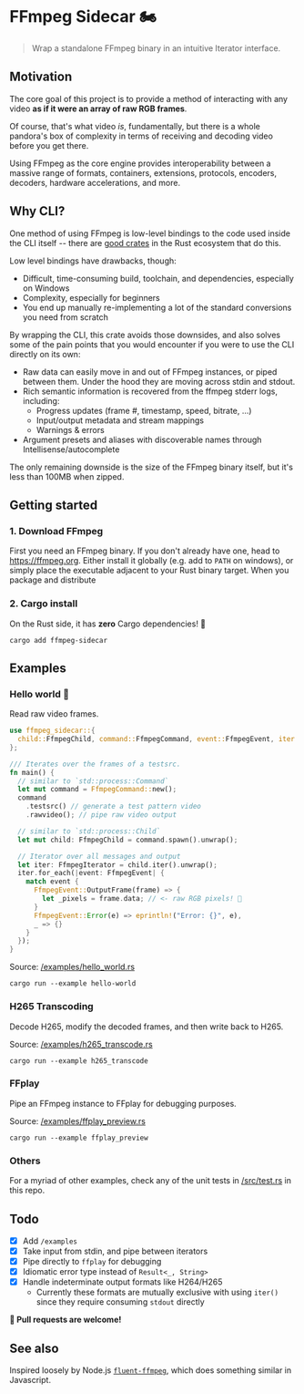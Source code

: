 # FFmpeg Sidecar 🏍

> Wrap a standalone FFmpeg binary in an intuitive Iterator interface.

## Motivation

The core goal of this project is to provide a method of interacting with any video **as if it were an
array of raw RGB frames**.

Of course, that's what video _is_, fundamentally, but there is a whole pandora's
box of complexity in terms of receiving and decoding video before you get there.

Using FFmpeg as the core engine provides interoperability between a massive
range of formats, containers, extensions, protocols, encoders, decoders, hardware accelerations, and
more.

## Why CLI?

One method of using FFmpeg is low-level bindings to the code used inside the CLI
itself -- there are [good crates](https://crates.io/crates/ffmpeg-sys-next) in
the Rust ecosystem that do this.

Low level bindings have drawbacks, though:

- Difficult, time-consuming build, toolchain, and dependencies, especially on Windows
- Complexity, especially for beginners
- You end up manually re-implementing a lot of the standard conversions you need
  from scratch

By wrapping the CLI, this crate avoids those downsides, and also solves some of
the pain points that you would encounter if you were to use the CLI directly on
its own:

- Raw data can easily move in and out of FFmpeg instances, or piped between them. Under the hood they
  are moving across stdin and stdout.
- Rich semantic information is recovered from the ffmpeg stderr logs, including:
  - Progress updates (frame #, timestamp, speed, bitrate, ...)
  - Input/output metadata and stream mappings
  - Warnings & errors
- Argument presets and aliases with discoverable names through Intellisense/autocomplete

The only remaining downside is the size of the FFmpeg binary itself, but it's
less than 100MB when zipped.

## Getting started

### 1. Download FFmpeg

First you need an FFmpeg binary. If you don't already have one, head to
<https://ffmpeg.org>. Either install it globally (e.g. add to `PATH` on windows),
or simply place the executable adjacent to your Rust binary target. When you
package and distribute

### 2. Cargo install

On the Rust side, it has **zero** Cargo dependencies! 🎉

```console
cargo add ffmpeg-sidecar
```

## Examples

### Hello world 👋

Read raw video frames.

```rust
use ffmpeg_sidecar::{
  child::FfmpegChild, command::FfmpegCommand, event::FfmpegEvent, iter::FfmpegIterator,
};

/// Iterates over the frames of a testsrc.
fn main() {
  // similar to `std::process::Command`
  let mut command = FfmpegCommand::new();
  command
    .testsrc() // generate a test pattern video
    .rawvideo(); // pipe raw video output

  // similar to `std::process::Child`
  let mut child: FfmpegChild = command.spawn().unwrap();

  // Iterator over all messages and output
  let iter: FfmpegIterator = child.iter().unwrap();
  iter.for_each(|event: FfmpegEvent| {
    match event {
      FfmpegEvent::OutputFrame(frame) => {
        let _pixels = frame.data; // <- raw RGB pixels! 🎨
      }
      FfmpegEvent::Error(e) => eprintln!("Error: {}", e),
      _ => {}
    }
  });
}
```

Source: [/examples/hello_world.rs](/examples/hello_world.rs)

```console
cargo run --example hello-world
```

### H265 Transcoding

Decode H265, modify the decoded frames, and then write back to H265.

Source: [/examples/h265_transcode.rs](/examples/h265_transcode.rs)

```console
cargo run --example h265_transcode
```

### FFplay

Pipe an FFmpeg instance to FFplay for debugging purposes.

Source: [/examples/ffplay_preview.rs](/examples/ffplay_preview.rs)

```console
cargo run --example ffplay_preview
```

### Others

For a myriad of other examples, check any of the unit tests in
[/src/test.rs](/src/test.rs) in this repo.

## Todo

- [X] Add `/examples`
- [X] Take input from stdin, and pipe between iterators
- [X] Pipe directly to `ffplay` for debugging
- [X] Idiomatic error type instead of `Result<_, String>`
- [X] Handle indeterminate output formats like H264/H265
  - Currently these formats are mutually exclusive with using `iter()` since
    they require consuming `stdout` directly

**📣 Pull requests are welcome!**

## See also

Inspired loosely by Node.js
[`fluent-ffmpeg`](https://www.npmjs.com/package/fluent-ffmpeg), which does
something similar in Javascript.
